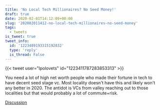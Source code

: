 ```yaml
---
title: 'No Local Tech Millionaires? No Seed Money!'
draft: true
date: 2020-02-01T14:12:09+00:00
slug: '202002011412-no-local-tech-millionaires-no-seed-money'
tags:
  - tweets
is_tweet: true
tweet_info:
  id: '1223489193315192832'
  type: 'reply'
  is_thread: False
---
```




{{< tweet user="lpolovets" id="1223411787283853313" >}}

You need a lot of high net worth people who made their fortune in tech to have decent seed stage vc. Most locality doesn't have this and likely won't any better in 2020. The antidot is VCs from valley reaching out to those localities but that would probably a lot of commute+risk.

[Discussion](https://x.com/sytelus/status/1223489193315192832)
